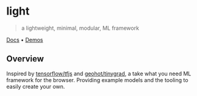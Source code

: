 # light
> a lightweight, minimal, modular, ML framework

[Docs](https://docs-light.vercel.app) • [Demos](https://demos-light.vercel.app)

## Overview

Inspired by [tensorflow/tfjs](https://github.com/tensorflow/tfjs) and
[geohot/tinygrad](https://github.com/geohot/tinygrad), a take what you
need ML framework for the browser. Providing example models and the tooling
to easily create your own.
